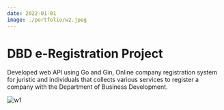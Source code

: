 ```yaml
---
date: 2022-01-01
image: ./portfolio/w2.jpeg
---
```


# DBD e-Registration Project

Developed web API using Go and Gin, Online company registration system for juristic and individuals that collects various services to register a company with the Department of Business Development.

<!-- more -->

![w1](/portfolio/w2.jpeg)
